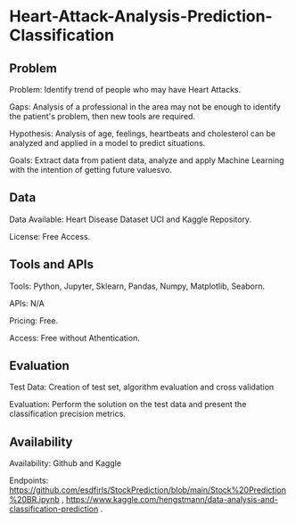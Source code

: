 # Heart-Attack-Analysis-Prediction-Classification

## Problem
Problem: Identify trend of people who may have Heart Attacks.

Gaps: Analysis of a professional in the area may not be enough to identify the patient's problem, then new tools are required.

Hypothesis: Analysis of age, feelings, heartbeats and cholesterol can be analyzed and applied in a model to predict situations.

Goals: Extract data from patient data, analyze and apply Machine Learning with the intention of getting future valuesvo.

## Data
Data Available: Heart Disease Dataset UCI and Kaggle Repository.

License: Free Access.

## Tools and APIs
Tools: Python, Jupyter, Sklearn, Pandas, Numpy, Matplotlib, Seaborn.

APIs: N/A

Pricing: Free.

Access: Free without Athentication.

## Evaluation
Test Data: Creation of test set, algorithm evaluation and cross validation

Evaluation: Perform the solution on the test data and present the classification precision metrics.

## Availability
Availability: Github and Kaggle

Endpoints: https://github.com/esdfirls/StockPrediction/blob/main/Stock%20Prediction%20BR.ipynb , https://www.kaggle.com/hengstmann/data-analysis-and-classification-prediction .
